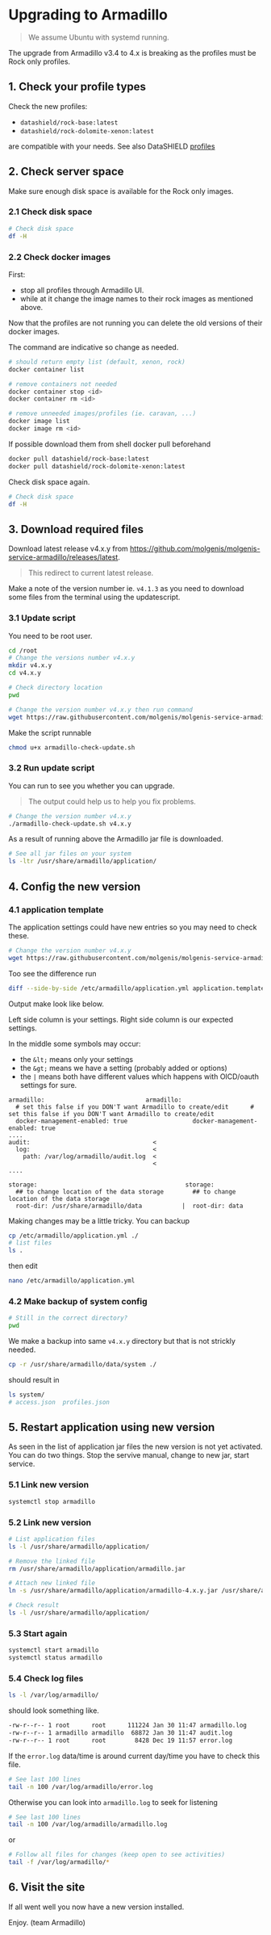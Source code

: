 # Upgrading to Armadillo

> We assume Ubuntu with systemd running.

The upgrade from Armadillo v3.4 to 4.x is breaking as the profiles must be Rock only profiles.

## 1. Check your profile types

Check the new profiles:

- `datashield/rock-base:latest`
- `datashield/rock-dolomite-xenon:latest`

are compatible with your needs. See also DataSHIELD [profiles](https://www.datashield.org/help/standard-profiles-and-plaforms)

## 2. Check server space

Make sure enough disk space is available for the Rock only images.

### 2.1 Check disk space

```bash
# Check disk space
df -H
```

### 2.2 Check docker images

First:

- stop all profiles through Armadillo UI.
- while at it change the image names to their rock images as mentioned above.

Now that the profiles are not running you can delete the old versions of their docker images.

The command are indicative so change as needed.

```bash
# should return empty list (default, xenon, rock)
docker container list

# remove containers not needed
docker container stop <id>
docker container rm <id>

# remove unneeded images/profiles (ie. caravan, ...)
docker image list
docker image rm <id>
```

If possible download them from shell docker pull beforehand

```bash
docker pull datashield/rock-base:latest
docker pull datashield/rock-dolomite-xenon:latest
```

Check disk space again.

```bash
# Check disk space
df -H
```

## 3. Download required files

Download latest release v4.x.y from https://github.com/molgenis/molgenis-service-armadillo/releases/latest.

> This redirect to current latest release.

Make a note of the version number ie. `v4.1.3` as you need to download some files from the terminal using the updatescript.

### 3.1 Update script

You need to be root user.

```bash
cd /root
# Change the versions number v4.x.y
mkdir v4.x.y
cd v4.x.y

# Check directory location
pwd
```

```bash
# Change the version number v4.x.y then run command
wget https://raw.githubusercontent.com/molgenis/molgenis-service-armadillo/v4.x.y/scripts/install/armadillo-check-update.sh
```

Make the script runnable
```bash
chmod u+x armadillo-check-update.sh
```

### 3.2 Run update script

You can run to see you whether you can upgrade.

> The output could help us to help you fix problems.

```bash
# Change the version number v4.x.y
./armadillo-check-update.sh v4.x.y
```

As a result of running above the Armadillo jar file is downloaded.

```bash
# See all jar files on your system
ls -ltr /usr/share/armadillo/application/
```

## 4. Config the new version

### 4.1 application template

The application settings could have new entries so you may need to check these.

```bash
# Change the version number v4.x.y
wget https://raw.githubusercontent.com/molgenis/molgenis-service-armadillo/v4.x.y/application.template.yml
```

Too see the difference run

```bash
diff --side-by-side /etc/armadillo/application.yml application.template.yml
```

Output make look like below.

Left side column is your settings.
Right side column is our expected settings.

In the middle some symbols may occur:
- the `&lt;` means only your settings
- the `&gt;` means we have a setting (probably added or options)
- the `|` means both have different values which happens with OICD/oauth settings for sure.

```
armadillo:                            armadillo:
  # set this false if you DON'T want Armadillo to create/edit      # set this false if you DON'T want Armadillo to create/edit
  docker-management-enabled: true                  docker-management-enabled: true
....
audit:                                  <
  log:                                  <
    path: /var/log/armadillo/audit.log  <
                                        <
....

storage:                                         storage:
  ## to change location of the data storage        ## to change location of the data storage
  root-dir: /usr/share/armadillo/data           |  root-dir: data
```

Making changes may be a little tricky. You can backup

```bash
cp /etc/armadillo/application.yml ./
# list files
ls .
```

then edit

```bash
nano /etc/armadillo/application.yml
```


### 4.2 Make backup of system config

```bash
# Still in the correct directory?
pwd
```

We make a backup into same `v4.x.y` directory but that is not strickly needed.

```bash
cp -r /usr/share/armadillo/data/system ./
```

should result in

```bash
ls system/
# access.json  profiles.json
```

## 5. Restart application using new version

As seen in the list of application jar files the new version is not
yet activated. You can do two things. Stop the servive manual, change to new jar, start service.

### 5.1 Link new version

```bash
systemctl stop armadillo
```

### 5.2 Link new version

```bash
# List application files
ls -l /usr/share/armadillo/application/

# Remove the linked file
rm /usr/share/armadillo/application/armadillo.jar

# Attach new linked file
ln -s /usr/share/armadillo/application/armadillo-4.x.y.jar /usr/share/armadillo/application/armadillo.jar

# Check result
ls -l /usr/share/armadillo/application/
```

### 5.3 Start again

```bash
systemctl start armadillo
systemctl status armadillo
```

### 5.4 Check log files

```bash
ls -l /var/log/armadillo/
```

should look something like.

```bash
-rw-r--r-- 1 root      root      111224 Jan 30 11:47 armadillo.log
-rw-r--r-- 1 armadillo armadillo  68872 Jan 30 11:47 audit.log
-rw-r--r-- 1 root      root        8428 Dec 19 11:57 error.log
```

If the `error.log` data/time is around current day/time you have to check this file.

```bash
# See last 100 lines
tail -n 100 /var/log/armadillo/error.log
```

Otherwise you can look into `armadillo.log` to seek for listening

```bash
# See last 100 lines
tail -n 100 /var/log/armadillo/armadillo.log
```

or

```bash
# Follow all files for changes (keep open to see activities)
tail -f /var/log/armadillo/*
```

## 6. Visit the site

If all went well you now have a new version installed.

Enjoy. (team Armadillo)
